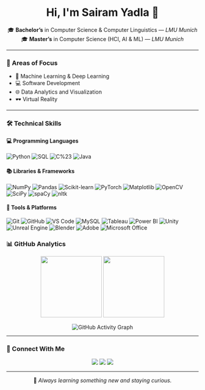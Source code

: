 <h1 align="center">Hi, I'm Sairam Yadla 👋</h1>

<p align="center">
🎓 <b>Bachelor’s</b> in Computer Science & Computer Linguistics — <i>LMU Munich</i><br>
🎓 <b>Master’s</b> in Computer Science (HCI, AI & ML) — <i>LMU Munich</i><br>
</p>

---

### 🚀 Areas of Focus
- 🤖 Machine Learning & Deep Learning  
- 💻 Software Development  
- 🌐 Data Analytics and Visualization  
- 🕶️ Virtual Reality  

---

### 🛠️ Technical Skills

#### 💻 Programming Languages
![Python](https://img.shields.io/badge/Python-3776AB?style=for-the-badge&logo=python&logoColor=white)
![SQL](https://img.shields.io/badge/SQL-003B57?style=for-the-badge&logo=sqlite&logoColor=white)
![C%23](https://img.shields.io/badge/C%23-239120?style=for-the-badge&logo=c-sharp&logoColor=white)
![Java](https://img.shields.io/badge/Java-007396?style=for-the-badge&logo=openjdk&logoColor=white)

#### 📚 Libraries & Frameworks
![NumPy](https://img.shields.io/badge/NumPy-013243?style=for-the-badge&logo=numpy&logoColor=white)
![Pandas](https://img.shields.io/badge/Pandas-150458?style=for-the-badge&logo=pandas&logoColor=white)
![Scikit-learn](https://img.shields.io/badge/scikit--learn-F7931E?style=for-the-badge&logo=scikit-learn&logoColor=white)
![PyTorch](https://img.shields.io/badge/PyTorch-EE4C2C?style=for-the-badge&logo=pytorch&logoColor=white)
![Matplotlib](https://img.shields.io/badge/Matplotlib-11557C?style=for-the-badge&logo=plotly&logoColor=white)
![OpenCV](https://img.shields.io/badge/OpenCV-5C3EE8?style=for-the-badge&logo=opencv&logoColor=white)
![SciPy](https://img.shields.io/badge/SciPy-8CAAE6?style=for-the-badge&logo=scipy&logoColor=white)
![spaCy](https://img.shields.io/badge/spaCy-09A3D5?style=for-the-badge&logo=spacy&logoColor=white)
![nltk](https://img.shields.io/badge/NLTK-154C79?style=for-the-badge)

#### 🧰 Tools & Platforms
![Git](https://img.shields.io/badge/Git-F05032?style=for-the-badge&logo=git&logoColor=white)
![GitHub](https://img.shields.io/badge/GitHub-181717?style=for-the-badge&logo=github&logoColor=white)
![VS Code](https://img.shields.io/badge/VS%20Code-007ACC?style=for-the-badge&logo=visual-studio-code&logoColor=white)
![MySQL](https://img.shields.io/badge/MySQL-4479A1?style=for-the-badge&logo=mysql&logoColor=white)
![Tableau](https://img.shields.io/badge/Tableau-E97627?style=for-the-badge&logo=tableau&logoColor=white)
![Power BI](https://img.shields.io/badge/Power%20BI-F2C811?style=for-the-badge&logo=powerbi&logoColor=black)
![Unity](https://img.shields.io/badge/Unity-000000?style=for-the-badge&logo=unity&logoColor=white)
![Unreal Engine](https://img.shields.io/badge/Unreal%20Engine-0E1128?style=for-the-badge&logo=unreal-engine&logoColor=white)
![Blender](https://img.shields.io/badge/Blender-F5792A?style=for-the-badge&logo=blender&logoColor=white)
![Adobe](https://img.shields.io/badge/Adobe%20Suite-FF0000?style=for-the-badge&logo=adobe&logoColor=white)
![Microsoft Office](https://img.shields.io/badge/Microsoft%20Office-D83B01?style=for-the-badge&logo=microsoft-office&logoColor=white)



### 📊 GitHub Analytics

<p align="center">
<img src="https://github-readme-stats.vercel.app/api?username=SairamNarsimhaReddyYadla&show_icons=true&theme=tokyonight" height="160" />
<img src="https://github-readme-stats.vercel.app/api/top-langs/?username=SairamNarsimhaReddyYadla&layout=compact&theme=tokyonight" height="160" />
</p>

<p align="center">
<img src="https://github-readme-activity-graph.vercel.app/graph?username=SairamNarsimhaReddyYadla&theme=react-dark" alt="GitHub Activity Graph"/>
</p>

---

### 🤝 Connect With Me

<p align="center">
<a href="https://www.linkedin.com/in/sairamyadla/"><img src="https://img.shields.io/badge/LinkedIn-0A66C2?style=for-the-badge&logo=linkedin&logoColor=white"/></a>
<a href="https://orcid.org/0009-0000-7787-3019"><img src="https://img.shields.io/badge/ORCID-A6CE39?style=for-the-badge&logo=orcid&logoColor=white"/></a>
<a href="https://huggingface.co/SairamYadla"><img src="https://img.shields.io/badge/Hugging%20Face-FFD21E?style=for-the-badge&logo=huggingface&logoColor=black"/></a>
</p>

---

<p align="center">
🌱 <i>Always learning something new and staying curious.</i>
</p>
